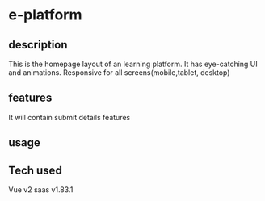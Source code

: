 # e-platform

## description
This is the homepage layout of an learning platform. It has eye-catching UI and animations. Responsive for all screens(mobile,tablet, desktop)


## features
It will contain submit details features

## usage

## Tech used
Vue v2
saas v1.83.1 

